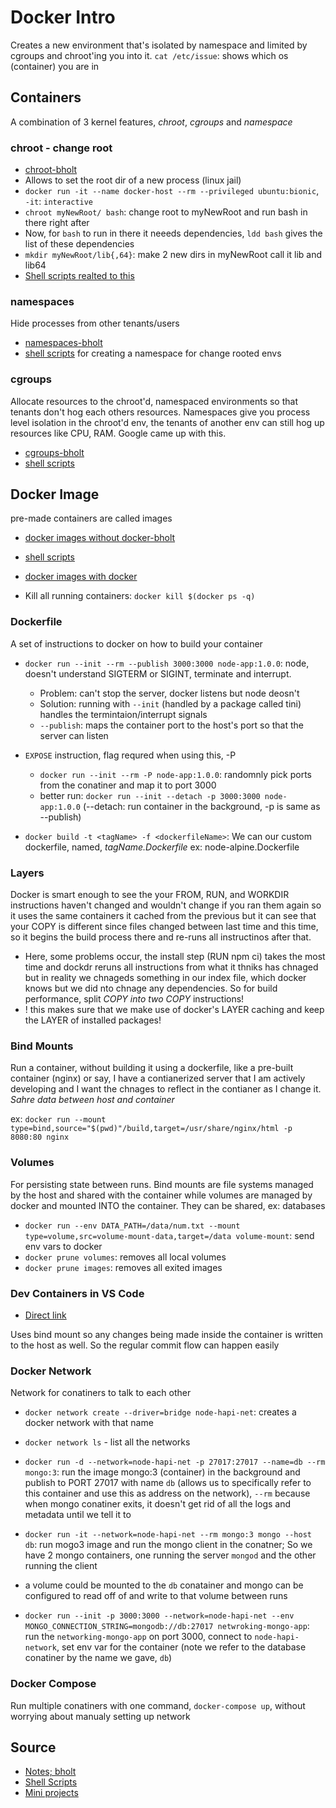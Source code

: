 # Docker Intro

Creates a new environment that's isolated by namespace and limited by cgroups and chroot'ing you into it.
`cat /etc/issue`: shows which os (container) you are in

## Containers

A combination of 3 kernel features, _chroot_, _cgroups_ and _namespace_

### chroot - change root

- [chroot-bholt](https://btholt.github.io/complete-intro-to-containers/chroot)
- Allows to set the root dir of a new process (linux jail)
- `docker run -it --name docker-host --rm --privileged ubuntu:bionic`, `-it`: `interactive`
- `chroot myNewRoot/ bash`: change root to myNewRoot and run bash in there right after
- Now, for `bash` to run in there it neeeds dependencies, `ldd bash` gives the list of these dependencies
- `mkdir myNewRoot/lib{,64}`: make 2 new dirs in myNewRoot call it lib and lib64
- [Shell scripts realted to this](https://github.com/btholt/projects-for-complete-intro-to-containers/blob/master/chroot/setup.sh)

### namespaces

Hide processes from other tenants/users

- [namespaces-bholt](https://btholt.github.io/complete-intro-to-containers/namespaces)
- [shell scripts](https://github.com/btholt/projects-for-complete-intro-to-containers/tree/master/namespaces) for creating a namespace for change rooted envs

### cgroups

Allocate resources to the chroot'd, namespaced environments so that tenants don't hog each others resources. Namespaces give you process level isolation in the chroot'd env, the tenants of another env can still hog up resources like CPU, RAM. Google came up with this.

- [cgroups-bholt](https://btholt.github.io/complete-intro-to-containers/cgroups)
- [shell scripts](https://github.com/btholt/projects-for-complete-intro-to-containers/tree/master/cgroups)

## Docker Image

pre-made containers are called images

- [docker images without docker-bholt](https://btholt.github.io/complete-intro-to-containers/docker-images-without-docker)
- [shell scripts](https://github.com/btholt/projects-for-complete-intro-to-containers/tree/master/docker-images-without-docker)

- [docker images with docker](https://btholt.github.io/complete-intro-to-containers/docker-images-with-docker)
- Kill all running containers: `docker kill $(docker ps -q)`

### Dockerfile

A set of instructions to docker on how to build your container

- `docker run --init --rm --publish 3000:3000 node-app:1.0.0`: node, doesn't understand SIGTERM or SIGINT, terminate and interrupt.
  - Problem: can't stop the server, docker listens but node deosn't
  - Solution: running with `--init` (handled by a package called tini) handles the termintaion/interrupt signals
  - `--publish`: maps the container port to the host's port so that the server can listen

- `EXPOSE` instruction, flag requred when using this, -P
  - `docker run --init --rm -P node-app:1.0.0`: randomnly pick ports from the conatiner and map it to port 3000
  - better run: `docker run --init --detach -p 3000:3000 node-app:1.0.0` (--detach: run container in the background, -p is same as --publish)

- `docker build -t <tagName> -f <dockerfileName>`: We can our custom dockerfile, named, *tagName.Dockerfile* ex: node-alpine.Dockerfile

### Layers

Docker is smart enough to see the your FROM, RUN, and WORKDIR instructions haven't changed and wouldn't change if you ran them again so it uses the same containers it cached from the previous but it can see that your COPY is different since files changed between last time and this time, so it begins the build process there and re-runs all instructinos after that.

- Here, some problems occur, the install step (RUN npm ci) takes the most time and dockdr reruns all instructions from what it thniks has chnaged but in reality we chnageds something in our index file, which docker knows but we did nto chnage any dependencies. So for build performance, split *COPY into two COPY* instructions!
- ! this makes sure that we make use of docker's LAYER caching and keep the LAYER of installed packages!

### Bind Mounts

Run a container, without building it using a dockerfile, like a pre-built container (nginx) or say, I have a contianerized server that I am actively developing and I want the chnages to reflect in the contianer as I change it. *Sahre data between host and container*

ex: `docker run --mount type=bind,source="$(pwd)"/build,target=/usr/share/nginx/html -p 8080:80 nginx`

### Volumes

For persisting state between runs. Bind mounts are file systems managed by the host and shared with the container while volumes are managed by docker and mounted INTO the container. They can be shared, ex: databases

- `docker run --env DATA_PATH=/data/num.txt --mount type=volume,src=volume-mount-data,target=/data volume-mount`: send env vars to docker
- `docker prune volumes`: removes all local volumes
- `docker prune images`: removes all exited images

### Dev Containers in VS Code

- [Direct link](https://btholt.github.io/complete-intro-to-containers/visual-studio-code)

Uses bind mount so any changes being made inside the container is written to the host as well. So the regular commit flow can happen easily

### Docker Network

Network for conatiners to talk to each other

- `docker network create --driver=bridge node-hapi-net`: creates a docker network with that name
- `docker network ls` - list all the networks
- `docker run -d --network=node-hapi-net -p 27017:27017 --name=db --rm mongo:3`: run the image mongo:3 (container) in the background and publish to PORT 27017 with name `db` (allows us to specifically refer to this container and use this as address on the network), `--rm` because when mongo conatiner exits, it doesn't get rid of all the logs and metadata until we tell it to
- `docker run -it --network=node-hapi-net --rm mongo:3 mongo --host db`: run mogo3 image and run the mongo client in the conatner; So we have 2 mongo containers, one running the server `mongod` and the other running the client

- a volume could be mounted to the `db` conatainer and mongo can be configured to read off of and write to that volume between runs
- `docker run --init -p 3000:3000 --network=node-hapi-net --env MONGO_CONNECTION_STRING=mongodb://db:27017 netwroking-mongo-app`: run the `networking-mongo-app` on port 3000, connect to `node-hapi-network`, set env var for the container (note we refer to the database conatiner by the name we gave, `db`)

### Docker Compose

Run multiple conatiners with one command, `docker-compose up`, without worrying about manualy setting up network

## Source

- [Notes; bholt](https://btholt.github.io/complete-intro-to-containers)
- [Shell Scripts](https://github.com/btholt/complete-intro-to-containers)
- [Mini projects](https://github.com/btholt/projects-for-complete-intro-to-containers)
